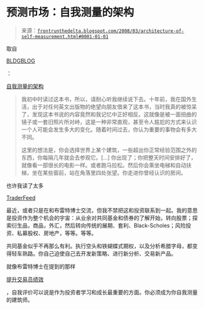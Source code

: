 <!--yml

类别：未分类

日期：2024-05-12 23:39:09

-->

# 预测市场：自我测量的架构

> 来源：[`frontrunthedelta.blogspot.com/2008/03/architecture-of-self-measurement.html#0001-01-01`](https://frontrunthedelta.blogspot.com/2008/03/architecture-of-self-measurement.html#0001-01-01)

取自

[BLDGBLOG](http://bldgblog.blogspot.com/)

：

[自我测量的架构](http://bldgblog.blogspot.com/2008/03/architecture-of-self-measurement.html)

> 我初中时读过这本书，所以，请耐心听我继续说下去。十年前，我在国外生活，出于对任何英文出版物的绝望向朋友借来了这本书，当时我真的被惊呆了，发现这本书说的内容竟然和我记忆中正好相反。这就像是被一面扭曲的镜子或一套旧照片所对峙，这是一种非常直观，甚至令人尴尬的方式来认识一个人可能会发生多大的变化。随着时间过去，你认为重要的事物会有多大不同。
> 
> 这里的想法是，你会选择世界上某个建筑，一些超出你正常经验范围之外的东西，你每隔几年就会去参观它。[...] 你出现了；你把整天时间安排好了，就像看一部很长的电影一样。或者跑马拉松。然后你会乘坐电梯和自动扶梯，坐在某些窗前，站在角落里四处张望。你走进你曾经认识的房间。

也许我读了太多

[TraderFeed](http://traderfeed.blogspot.com/)

最近，或者只是在和布雷特博士交流，但我不禁把这和投资联系到一起。我的意思是投资作为整个机会的宇宙：从业余对共同基金和债券的了解开始，转向股票；探索衍生品，商品，外汇，然后转向传统的展期、套利、Black-Scholes；风险投资、私募股权、房地产，等等。等等。

共同基金似乎不再那么有利。执行空头和铁蝴蝶式期权，以及分析希腊字母，都变得轻车熟路。你自己迫使自己去开发新策略、进行新分析、交易新产品。

就像布雷特博士在提到的那样

[提升交易员绩效](http://www.amazon.com/Enhancing-Trader-Performance-Strategies-Psychology/dp/0470038667)

，自我评价可以说是作为投资者学习和成长最重要的方面。你必须成为你自我测量的建筑师。
